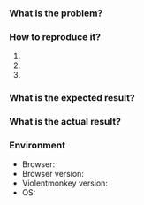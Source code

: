 <!--
Make sure you searched for existing issues that already report this problem.

Note that duplicate issues or issues lack of essential information may be closed immediately!
-->

### What is the problem?

### How to reproduce it?
1.
2.
3.

### What is the expected result?

### What is the actual result?

### Environment
- Browser:
- Browser version:
- Violentmonkey version:
- OS:
